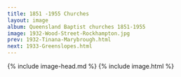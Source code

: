 ```yaml
---
title: 1851 -1955 Churches
layout: image
album: Queensland Baptist churches 1851-1955
image: 1932-Wood-Street-Rockhampton.jpg
prev: 1932-Tinana-Marybrough.html
next: 1933-Greenslopes.html
---
```

 {% include image-head.md %}
{% include image.html %}